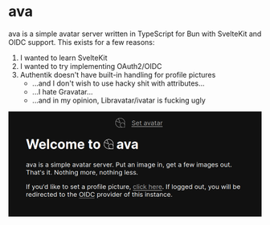 # ava

ava is a simple avatar server written in TypeScript for Bun with SvelteKit and OIDC support.
This exists for a few reasons:
1. I wanted to learn SvelteKit
2. I wanted to try implementing OAuth2/OIDC
3. Authentik doesn't have built-in handling for profile pictures
    - ...and I don't wish to use hacky shit with attributes...
    - ...I hate Gravatar...
    - ...and in my opinion, Libravatar/ivatar is fucking ugly

<p align="center">
    <img alt="Screenshot of the ava homepage" src=readme/screenshot.png>
</p>